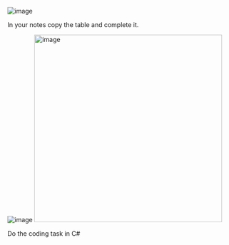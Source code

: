 ![image](https://github.com/MrAStone/StartEndCodeFixingTask/assets/60425249/d34dad5e-a403-4d6e-863f-2d3ebcd4b873)

In your notes copy the table and complete it.

![image](https://github.com/MrAStone/StartEndCodeFixingTask/assets/60425249/2c96d63f-1681-4b62-b50b-48fb68eba186)
<img width="421" alt="image" src="https://github.com/user-attachments/assets/99fc22bc-1df3-48a3-b29a-340ac4630bbb" />


Do the coding task in C#
